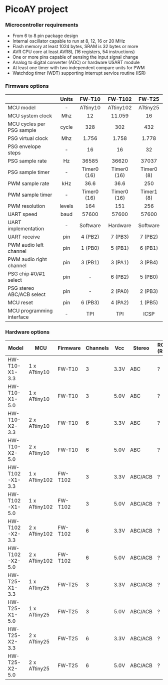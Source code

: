 # PicoAY project

### Microcontroller requirements
- From 6 to 8 pin package design
- Internal oscillator capable to run at 8, 12, 16 or 20 MHz
- Flash memory at least 1024 bytes, SRAM is 32 bytes or more
- AVR CPU core at least AVR8L (16 registers, 54 instructions)
- One or more pins capable of sensing the input signal change
- Analog to digital converter (ADC) or hardware USART module
- At least one timer with two independent compare units for PWM
- Watchdog timer (WDT) supporting interrupt service routine (ISR)

### Firmware options
||Units|FW-T10|FW-T102|FW-T25|
|-|:-:|:-:|:-:|:-:|
|MCU model|-|ATtiny10|ATtiny102|ATtiny25
|MCU system clock|Mhz|12|11.059|16|
|MCU cycles per PSG sample|cycle|328|302|432|
|PSG virtual clock|Mhz|1.756|1.758|1.778|
|PSG envelope steps|-|16|16|32|
|PSG sample rate|Hz|36585|36620|37037|
|PSG sample timer|-|Timer0 (16)|Timer0 (16)|Timer0 (8)|
|PWM sample rate|kHz|36.6|36.6|250|
|PWM sample timer|-|Timer0 (16)|Timer0 (16)|Timer1 (8)|
|PWM resolution|levels|164|151|256|
|UART speed|baud|57600|57600|57600|
|UART implementation|-|Software|Hardware|Software|
|UART receive|pin|4 (PB2)|7 (PB3)|7 (PB2)|
|PWM audio left channel|pin|1 (PB0)|5 (PB1)|6 (PB1)|
|PWM audio right channel|pin|3 (PB1)|3 (PA1)|3 (PB4)|
|PSG chip #0/#1 select|pin|-|6 (PB2)|5 (PB0)|
|PSG stereo ABC/ACB select|pin|-|2 (PA0)|2 (PB3)|
|MCU reset|pin|6 (PB3)|4 (PA2)|1 (PB5)|
|MCU programming interface|-|TPI|TPI|ICSP|

### Hardware options
|Model|MCU|Firmware|Channels|Vcc|Stereo|RC (R)|RC (C)|Vp-p|
|-|-|-|-|-|-|-|-|-|
|HW-T10-X1-3.3|1 x ATtiny10|FW-T10|3|3.3V|ABC|?|?|?|
|HW-T10-X1-5.0|1 x ATtiny10|FW-T10|3|5.0V|ABC|?|?|?|
|HW-T10-X2-3.3|2 x ATtiny10|FW-T10|6|3.3V|ABC|?|?|?|
|HW-T10-X2-5.0|2 x ATtiny10|FW-T10|6|5.0V|ABC|?|?|?|
|HW-T102-X1-3.3|1 x ATtiny102|FW-T102|3|3.3V|ABC/ACB|?|?|?|
|HW-T102-X1-5.0|1 x ATtiny102|FW-T102|3|5.0V|ABC/ACB|?|?|?|
|HW-T102-X2-3.3|2 x ATtiny102|FW-T102|6|3.3V|ABC/ACB|?|?|?|
|HW-T102-X2-5.0|2 x ATtiny102|FW-T102|6|5.0V|ABC/ACB|?|?|?|
|HW-T25-X1-3.3|1 x ATtiny25|FW-T25|3|3.3V|ABC/ACB|?|?|?|
|HW-T25-X1-5.0|1 x ATtiny25|FW-T25|3|5.0V|ABC/ACB|?|?|?|
|HW-T25-X2-3.3|2 x ATtiny25|FW-T25|6|3.3V|ABC/ACB|?|?|?|
|HW-T25-X2-5.0|2 x ATtiny25|FW-T25|6|5.0V|ABC/ACB|?|?|?|